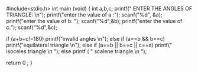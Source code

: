 #include<stdio.h>
int main (void)
{
  int a,b,c;
  printf(" ENTER THE ANGLES OF TRIANGLE: \n");
  printf("enter the  value of a :");
  scanf("%d", &a);
  printf("enter the value of b: ");
  scanf("%d",&b);
  printf("enter the value of c:");
  scanf("%d",&c);

  if (a+b+c!=180)
  printf("invalid angles \n");
  else if (a==b && b==c)
  printf("equilateral triangle \n");
  else if (a==b || b==c || c==a)
  printf(" isoceles triangle \n ");
  else 
  printf ( " scalene triangle \n ");

  return 0 ; 
}
